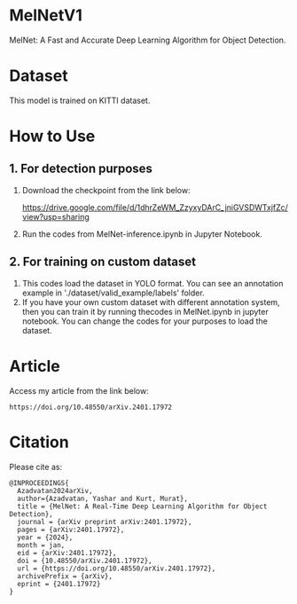 # MelNetV1
MelNet: A Fast and Accurate Deep Learning Algorithm for Object
Detection.

# Dataset
This model is trained on KITTI dataset.


# How to Use

## 1. For detection purposes
1. Download the checkpoint from the link below:

   https://drive.google.com/file/d/1dhrZeWM_ZzyxyDArC_jniGVSDWTxjfZc/view?usp=sharing
   
2. Run the codes from MelNet-inference.ipynb in Jupyter Notebook.
## 2. For training on custom dataset
1. This codes load the dataset in YOLO format. You can see an annotation example in './dataset/valid_example/labels' folder.
2. If you have your own custom dataset with different annotation system, then you can train it by running thecodes in MelNet.ipynb in jupyter notebook. You can change the codes for your purposes to load the dataset.

# Article
Access my article from the link below:

    https://doi.org/10.48550/arXiv.2401.17972

# Citation
Please cite as:

    @INPROCEEDINGS{
      Azadvatan2024arXiv,
      author={Azadvatan, Yashar and Kurt, Murat},
      title = {MelNet: A Real-Time Deep Learning Algorithm for Object Detection},
      journal = {arXiv preprint arXiv:2401.17972},
      pages = {arXiv:2401.17972},
      year = {2024},
      month = jan,
      eid = {arXiv:2401.17972},
      doi = {10.48550/arXiv.2401.17972},
      url = {https://doi.org/10.48550/arXiv.2401.17972}, 
      archivePrefix = {arXiv},
      eprint = {2401.17972}
    }
